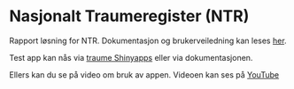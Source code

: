 # Nasjonalt Traumeregister (NTR)

Rapport løsning for NTR. Dokumentasjon og brukerveiledning kan leses [her].

Test app kan nås via [traume Shinyapps] eller via dokumentasjonen.

Ellers kan du se på video om bruk av appen. Videoen kan ses på [YouTube]


[her]: https://ybkamaleri.github.io/traume/
[YouTube]: https://www.youtube.com/watch?v=M6WhNKF5inM&t=2s
[traume Shinyapps]: https://yusbk.shinyapps.io/enhetapp/
